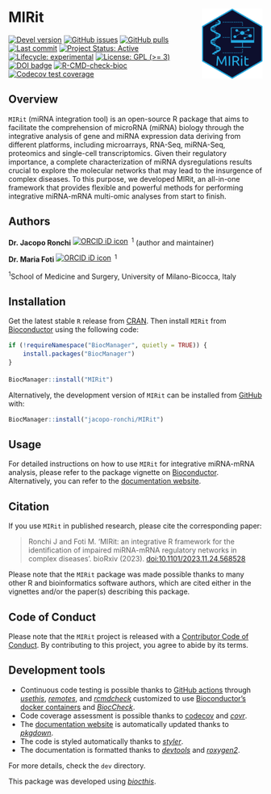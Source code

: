 
<!-- README.md is generated from README.Rmd. Please edit that file -->

# MIRit <img src="man/figures/logo.svg" align="right" height="139" alt="" />

<!-- badges: start -->

[![Devel
version](https://img.shields.io/badge/devel%20version-0.99.0-blue.svg)](https://github.com/jacopo-ronchi/MIRit)
[![GitHub
issues](https://img.shields.io/github/issues/jacopo-ronchi/MIRit)](https://github.com/jacopo-ronchi/MIRit/issues)
[![GitHub
pulls](https://img.shields.io/github/issues-pr/jacopo-ronchi/MIRit)](https://github.com/jacopo-ronchi/MIRit/pulls)
[![Last
commit](https://img.shields.io/github/last-commit/jacopo-ronchi/MIRit.svg)](https://github.com/jacopo-ronchi/MIRit/commits/devel)
[![Project Status:
Active](https://www.repostatus.org/badges/latest/active.svg)](https://www.repostatus.org/#active)
[![Lifecycle:
experimental](https://img.shields.io/badge/lifecycle-experimental-orange.svg)](https://lifecycle.r-lib.org/articles/stages.html#experimental)
[![License: GPL (\>=
3)](https://img.shields.io/badge/license-GPL%20(%3E=%203)-blue.svg)](https://cran.r-project.org/web/licenses/GPL-3)
[![DOI
badge](https://img.shields.io/badge/doi-10.1101/2023.11.24.568528-yellow.svg)](https://doi.org/10.1101/2023.11.24.568528)
[![R-CMD-check-bioc](https://github.com/jacopo-ronchi/MIRit/actions/workflows/check-bioc.yml/badge.svg)](https://github.com/jacopo-ronchi/MIRit/actions/workflows/check-bioc.yml)
[![Codecov test
coverage](https://codecov.io/gh/jacopo-ronchi/MIRit/branch/devel/graph/badge.svg)](https://app.codecov.io/gh/jacopo-ronchi/MIRit?branch=devel)
<!-- badges: end -->

## Overview

`MIRit` (miRNA integration tool) is an open-source R package that aims
to facilitate the comprehension of microRNA (miRNA) biology through the
integrative analysis of gene and miRNA expression data deriving from
different platforms, including microarrays, RNA-Seq, miRNA-Seq,
proteomics and single-cell transcriptomics. Given their regulatory
importance, a complete characterization of miRNA dysregulations results
crucial to explore the molecular networks that may lead to the
insurgence of complex diseases. To this purpose, we developed MIRit, an
all-in-one framework that provides flexible and powerful methods for
performing integrative miRNA-mRNA multi-omic analyses from start to
finish.

## Authors

**Dr. Jacopo Ronchi**
<a itemprop="sameAs" content="https://orcid.org/0000-0001-5520-4631" href="https://orcid.org/0000-0001-5520-4631" target="orcid.widget" rel="noopener noreferrer" style="vertical-align:top;"><img src="https://orcid.org/sites/default/files/images/orcid_16x16.png" style="width:1em;margin-right:.5em;" alt="ORCID iD icon"></a><sup>1</sup>
(author and maintainer)

**Dr. Maria Foti**
<a itemprop="sameAs" content="https://orcid.org/0000-0002-4481-1900" href="https://orcid.org/0000-0002-4481-1900" target="orcid.widget" rel="noopener noreferrer" style="vertical-align:top;"><img src="https://orcid.org/sites/default/files/images/orcid_16x16.png" style="width:1em;margin-right:.5em;" alt="ORCID iD icon"></a><sup>1</sup>

<sup>1</sup>School of Medicine and Surgery, University of
Milano-Bicocca, Italy

## Installation

Get the latest stable `R` release from
[CRAN](http://cran.r-project.org/). Then install `MIRit` from
[Bioconductor](http://bioconductor.org/) using the following code:

``` r
if (!requireNamespace("BiocManager", quietly = TRUE)) {
    install.packages("BiocManager")
}

BiocManager::install("MIRit")
```

Alternatively, the development version of `MIRit` can be installed from
[GitHub](https://github.com/jacopo-ronchi/MIRit) with:

``` r
BiocManager::install("jacopo-ronchi/MIRit")
```

## Usage

For detailed instructions on how to use `MIRit` for integrative
miRNA-mRNA analysis, please refer to the package vignette on
[Bioconductor](). Alternatively, you can refer to the [documentation
website](http://jacopo-ronchi.github.io/MIRit).

## Citation

If you use `MIRit` in published research, please cite the corresponding
paper:

> Ronchi J and Foti M. ‘MIRit: an integrative R framework for the
> identification of impaired miRNA-mRNA regulatory networks in complex
> diseases’. bioRxiv (2023). <doi:10.1101/2023.11.24.568528>

Please note that the `MIRit` package was made possible thanks to many
other R and bioinformatics software authors, which are cited either in
the vignettes and/or the paper(s) describing this package.

## Code of Conduct

Please note that the `MIRit` project is released with a [Contributor
Code of Conduct](http://bioconductor.org/about/code-of-conduct/). By
contributing to this project, you agree to abide by its terms.

## Development tools

- Continuous code testing is possible thanks to [GitHub
  actions](https://www.tidyverse.org/blog/2020/04/usethis-1-6-0/)
  through *[usethis](https://CRAN.R-project.org/package=usethis)*,
  *[remotes](https://CRAN.R-project.org/package=remotes)*, and
  *[rcmdcheck](https://CRAN.R-project.org/package=rcmdcheck)* customized
  to use [Bioconductor’s docker
  containers](https://www.bioconductor.org/help/docker/) and
  *[BiocCheck](https://bioconductor.org/packages/3.17/BiocCheck)*.
- Code coverage assessment is possible thanks to
  [codecov](https://codecov.io/gh) and
  *[covr](https://CRAN.R-project.org/package=covr)*.
- The [documentation website](http://jacopo-ronchi.github.io/MIRit) is
  automatically updated thanks to
  *[pkgdown](https://CRAN.R-project.org/package=pkgdown)*.
- The code is styled automatically thanks to
  *[styler](https://CRAN.R-project.org/package=styler)*.
- The documentation is formatted thanks to
  *[devtools](https://CRAN.R-project.org/package=devtools)* and
  *[roxygen2](https://CRAN.R-project.org/package=roxygen2)*.

For more details, check the `dev` directory.

This package was developed using
*[biocthis](https://bioconductor.org/packages/3.17/biocthis)*.
